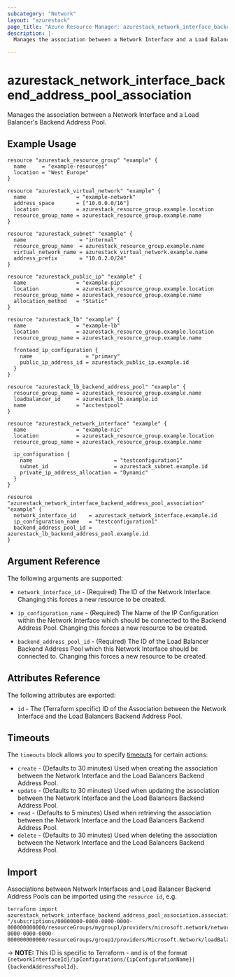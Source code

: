 ```yaml
---
subcategory: "Network"
layout: "azurestack"
page_title: "Azure Resource Manager: azurestack_network_interface_backend_address_pool_association"
description: |-
  Manages the association between a Network Interface and a Load Balancer's Backend Address Pool.

---
```


# azurestack_network_interface_backend_address_pool_association

Manages the association between a Network Interface and a Load Balancer's Backend Address Pool.

## Example Usage

```hcl
resource "azurestack_resource_group" "example" {
  name     = "example-resources"
  location = "West Europe"
}

resource "azurestack_virtual_network" "example" {
  name                = "example-network"
  address_space       = ["10.0.0.0/16"]
  location            = azurestack_resource_group.example.location
  resource_group_name = azurestack_resource_group.example.name
}

resource "azurestack_subnet" "example" {
  name                 = "internal"
  resource_group_name  = azurestack_resource_group.example.name
  virtual_network_name = azurestack_virtual_network.example.name
  address_prefix       = "10.0.2.0/24"
}

resource "azurestack_public_ip" "example" {
  name                = "example-pip"
  location            = azurestack_resource_group.example.location
  resource_group_name = azurestack_resource_group.example.name
  allocation_method   = "Static"
}

resource "azurestack_lb" "example" {
  name                = "example-lb"
  location            = azurestack_resource_group.example.location
  resource_group_name = azurestack_resource_group.example.name

  frontend_ip_configuration {
    name                 = "primary"
    public_ip_address_id = azurestack_public_ip.example.id
  }
}

resource "azurestack_lb_backend_address_pool" "example" {
  resource_group_name = azurestack_resource_group.example.name
  loadbalancer_id     = azurestack_lb.example.id
  name                = "acctestpool"
}

resource "azurestack_network_interface" "example" {
  name                = "example-nic"
  location            = azurestack_resource_group.example.location
  resource_group_name = azurestack_resource_group.example.name

  ip_configuration {
    name                          = "testconfiguration1"
    subnet_id                     = azurestack_subnet.example.id
    private_ip_address_allocation = "Dynamic"
  }
}

resource "azurestack_network_interface_backend_address_pool_association" "example" {
  network_interface_id    = azurestack_network_interface.example.id
  ip_configuration_name   = "testconfiguration1"
  backend_address_pool_id = azurestack_lb_backend_address_pool.example.id
}
```

## Argument Reference

The following arguments are supported:

* `network_interface_id` - (Required) The ID of the Network Interface. Changing this forces a new resource to be created.

* `ip_configuration_name` - (Required) The Name of the IP Configuration within the Network Interface which should be connected to the Backend Address Pool. Changing this forces a new resource to be created.

* `backend_address_pool_id` - (Required) The ID of the Load Balancer Backend Address Pool which this Network Interface should be connected to. Changing this forces a new resource to be created.

## Attributes Reference

The following attributes are exported:

* `id` - The (Terraform specific) ID of the Association between the Network Interface and the Load Balancers Backend Address Pool.

## Timeouts

The `timeouts` block allows you to specify [timeouts](https://www.terraform.io/docs/configuration/resources.html#timeouts) for certain actions:

* `create` - (Defaults to 30 minutes) Used when creating the association between the Network Interface and the Load Balancers Backend Address Pool.
* `update` - (Defaults to 30 minutes) Used when updating the association between the Network Interface and the Load Balancers Backend Address Pool.
* `read` - (Defaults to 5 minutes) Used when retrieving the association between the Network Interface and the Load Balancers Backend Address Pool.
* `delete` - (Defaults to 30 minutes) Used when deleting the association between the Network Interface and the Load Balancers Backend Address Pool.

## Import

Associations between Network Interfaces and Load Balancer Backend Address Pools can be imported using the `resource id`, e.g.

```shell
terraform import azurestack_network_interface_backend_address_pool_association.association1 "/subscriptions/00000000-0000-0000-0000-000000000000/resourceGroups/mygroup1/providers/microsoft.network/networkInterfaces/nic1/ipConfigurations/example|/subscriptions/00000000-0000-0000-0000-000000000000/resourceGroups/group1/providers/Microsoft.Network/loadBalancers/lb1/backendAddressPools/pool1"
```

-> **NOTE:** This ID is specific to Terraform - and is of the format `{networkInterfaceId}/ipConfigurations/{ipConfigurationName}|{backendAddressPoolId}`.
